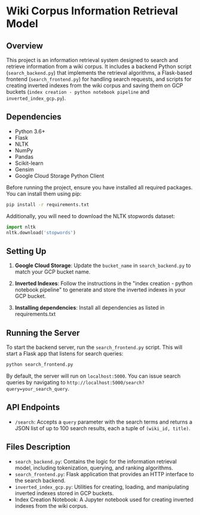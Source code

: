 # Wiki Corpus Information Retrieval Model

## Overview

This project is an information retrieval system designed to search and retrieve information from a wiki corpus. It includes a backend Python script (`search_backend.py`) that implements the retrieval algorithms, a Flask-based frontend (`search_frontend.py`) for handling search requests, and scripts for creating inverted indexes from the wiki corpus and saving them on GCP buckets (`index creation - python notebook pipeline` and `inverted_index_gcp.py`).

## Dependencies

- Python 3.6+
- Flask
- NLTK
- NumPy
- Pandas
- Scikit-learn
- Gensim
- Google Cloud Storage Python Client

Before running the project, ensure you have installed all required packages. You can install them using pip:

```bash
pip install -r requirements.txt
```

Additionally, you will need to download the NLTK stopwords dataset:

```python
import nltk
nltk.download('stopwords')
```

## Setting Up

1. **Google Cloud Storage**: Update the `bucket_name` in `search_backend.py` to match your GCP bucket name.

2. **Inverted Indexes**: Follow the instructions in the "index creation - python notebook pipeline" to generate and store the inverted indexes in your GCP bucket.

3. **Installing dependencies**: Install all dependencies as listed in requirements.txt

## Running the Server

To start the backend server, run the `search_frontend.py` script. This will start a Flask app that listens for search queries:

```bash
python search_frontend.py
```

By default, the server will run on `localhost:5000`. You can issue search queries by navigating to `http://localhost:5000/search?query=your_search_query`.

## API Endpoints

- `/search`: Accepts a `query` parameter with the search terms and returns a JSON list of up to 100 search results, each a tuple of `(wiki_id, title)`.

## Files Description

- `search_backend.py`: Contains the logic for the information retrieval model, including tokenization, querying, and ranking algorithms.
- `search_frontend.py`: Flask application that provides an HTTP interface to the search backend.
- `inverted_index_gcp.py`: Utilities for creating, loading, and manipulating inverted indexes stored in GCP buckets.
- Index Creation Notebook: A Jupyter notebook used for creating inverted indexes from the wiki corpus.



